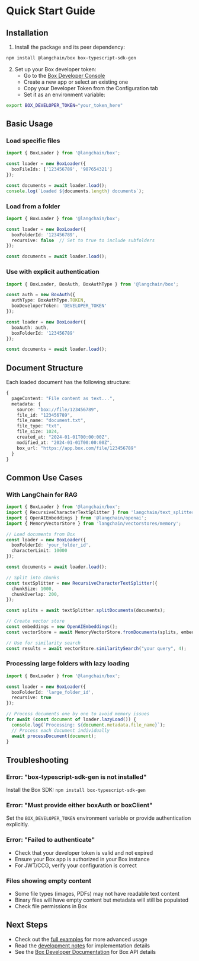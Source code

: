 # Quick Start Guide

## Installation

1. Install the package and its peer dependency:
```bash
npm install @langchain/box box-typescript-sdk-gen
```

2. Set up your Box developer token:
   - Go to the [Box Developer Console](https://app.box.com/developers/console)
   - Create a new app or select an existing one
   - Copy your Developer Token from the Configuration tab
   - Set it as an environment variable:
```bash
export BOX_DEVELOPER_TOKEN="your_token_here"
```

## Basic Usage

### Load specific files

```typescript
import { BoxLoader } from '@langchain/box';

const loader = new BoxLoader({
  boxFileIds: ['123456789', '987654321']
});

const documents = await loader.load();
console.log(`Loaded ${documents.length} documents`);
```

### Load from a folder

```typescript
import { BoxLoader } from '@langchain/box';

const loader = new BoxLoader({
  boxFolderId: '123456789',
  recursive: false  // Set to true to include subfolders
});

const documents = await loader.load();
```

### Use with explicit authentication

```typescript
import { BoxLoader, BoxAuth, BoxAuthType } from '@langchain/box';

const auth = new BoxAuth({
  authType: BoxAuthType.TOKEN,
  boxDeveloperToken: 'DEVELOPER_TOKEN'
});

const loader = new BoxLoader({
  boxAuth: auth,
  boxFolderId: '123456789'
});

const documents = await loader.load();
```

## Document Structure

Each loaded document has the following structure:

```typescript
{
  pageContent: "File content as text...",
  metadata: {
    source: "box://file/123456789",
    file_id: "123456789",
    file_name: "document.txt",
    file_type: "txt",
    file_size: 1024,
    created_at: "2024-01-01T00:00:00Z",
    modified_at: "2024-01-01T00:00:00Z",
    box_url: "https://app.box.com/file/123456789"
  }
}
```

## Common Use Cases

### With LangChain for RAG

```typescript
import { BoxLoader } from '@langchain/box';
import { RecursiveCharacterTextSplitter } from 'langchain/text_splitter';
import { OpenAIEmbeddings } from '@langchain/openai';
import { MemoryVectorStore } from 'langchain/vectorstores/memory';

// Load documents from Box
const loader = new BoxLoader({
  boxFolderId: 'your_folder_id',
  characterLimit: 10000
});

const documents = await loader.load();

// Split into chunks
const textSplitter = new RecursiveCharacterTextSplitter({
  chunkSize: 1000,
  chunkOverlap: 200,
});

const splits = await textSplitter.splitDocuments(documents);

// Create vector store
const embeddings = new OpenAIEmbeddings();
const vectorStore = await MemoryVectorStore.fromDocuments(splits, embeddings);

// Use for similarity search
const results = await vectorStore.similaritySearch("your query", 4);
```

### Processing large folders with lazy loading

```typescript
import { BoxLoader } from '@langchain/box';

const loader = new BoxLoader({
  boxFolderId: 'large_folder_id',
  recursive: true
});

// Process documents one by one to avoid memory issues
for await (const document of loader.lazyLoad()) {
  console.log(`Processing: ${document.metadata.file_name}`);
  // Process each document individually
  await processDocument(document);
}
```

## Troubleshooting

### Error: "box-typescript-sdk-gen is not installed"
Install the Box SDK: `npm install box-typescript-sdk-gen`

### Error: "Must provide either boxAuth or boxClient"
Set the `BOX_DEVELOPER_TOKEN` environment variable or provide authentication explicitly.

### Error: "Failed to authenticate"
- Check that your developer token is valid and not expired
- Ensure your Box app is authorized in your Box instance
- For JWT/CCG, verify your configuration is correct

### Files showing empty content
- Some file types (images, PDFs) may not have readable text content
- Binary files will have empty content but metadata will still be populated
- Check file permissions in Box

## Next Steps

- Check out the [full examples](./examples/) for more advanced usage
- Read the [development notes](./DEVELOPMENT.md) for implementation details
- See the [Box Developer Documentation](https://developer.box.com/) for Box API details 
